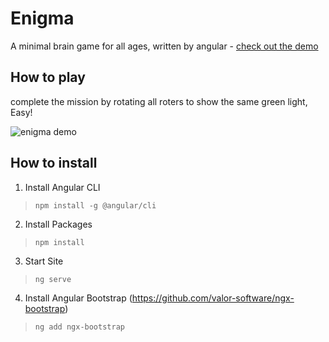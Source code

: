 # Enigma
A minimal brain game for all ages, written by angular - [check out the demo](http://enigma.apphb.com/)

## How to play
complete the mission by rotating all roters to show the same green light, Easy!


![enigma demo](https://sv1.picz.in.th/images/2019/10/09/cCk0aq.gif)

## How to install

1) Install Angular CLI  
> `npm install -g @angular/cli`

2) Install Packages
> `npm install`

3) Start Site
> `ng serve`

4) Install Angular Bootstrap (https://github.com/valor-software/ngx-bootstrap)
> `ng add ngx-bootstrap`
